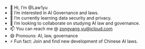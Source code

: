 - 👋 Hi, I’m @Law1yu
- 👀 I’m interested in AI Governance and laws.
- 🌱 I’m currently learning data security and privacy.
- 💞️ I’m looking to collaborate on studying AI law and governance.
- 📫 You can reach me @ zongyang.yu@icloud.com
- 😄 Pronouns: AI, law, governance
- ⚡ Fun fact: Join and find new development of Chinese AI laws.

<!---
Law1yu/Law1yu is a ✨ special ✨ repository because its `README.md` (this file) appears on your GitHub profile.
You can click the Preview link to take a look at your changes.
--->
